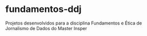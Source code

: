 # fundamentos-ddj
Projetos desenvolvidos para a disciplina Fundamentos e Ética de Jornalismo de Dados do Master Insper
